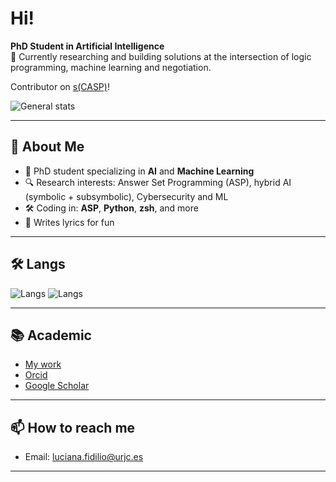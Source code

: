 # Hi!

**PhD Student in Artificial Intelligence**  
🔭 Currently researching and building solutions at the intersection of logic programming, machine learning and negotiation.

Contributor on [s(CASP)](https://gitlab.software.imdea.org/ciao-lang/sCASP)!

![General stats](http://github-profile-summary-cards.vercel.app/api/cards/profile-details?username=lu-all&theme=tokyonight)

---

## 🚀 About Me

- 🧠 PhD student specializing in **AI** and **Machine Learning**
- 🔍 Research interests: Answer Set Programming (ASP), hybrid AI (symbolic + subsymbolic), Cybersecurity and ML
- 🛠️ Coding in: **ASP**, **Python**, **zsh**, and more
- 📝 Writes lyrics for fun
  
---

## 🛠️ Langs

![Langs](http://github-profile-summary-cards.vercel.app/api/cards/repos-per-language?username=lu-all&theme=tokyonight&exclude=html)
![Langs](http://github-profile-summary-cards.vercel.app/api/cards/most-commit-language?username=lu-all&theme=tokyonight&exclude=html)

---

## 📚 Academic

- [My work](http://www.ia.urjc.es/GIA/luciana-fidilio/)
- [Orcid](https://orcid.org/0009-0004-7779-8265)
- [Google Scholar](https://scholar.google.com/citations?user=XRtgQWoAAAAJ&hl=es&oi=ao)

---

## 📫 How to reach me

- Email: luciana.fidilio@urjc.es

---

<!--
**Lu-all/Lu-all** is a ✨ _special_ ✨ repository because its `README.md` (this file) appears on your GitHub profile.

Here are some ideas to get you started:


- 🌱 I’m currently learning ...
- 👯 I’m looking to collaborate on ...
- 🤔 I’m looking for help with ...
- 💬 Ask me about ...
- 📫 How to reach me: ...
- 😄 Pronouns: ...
- ⚡ Fun fact: ...
-->
